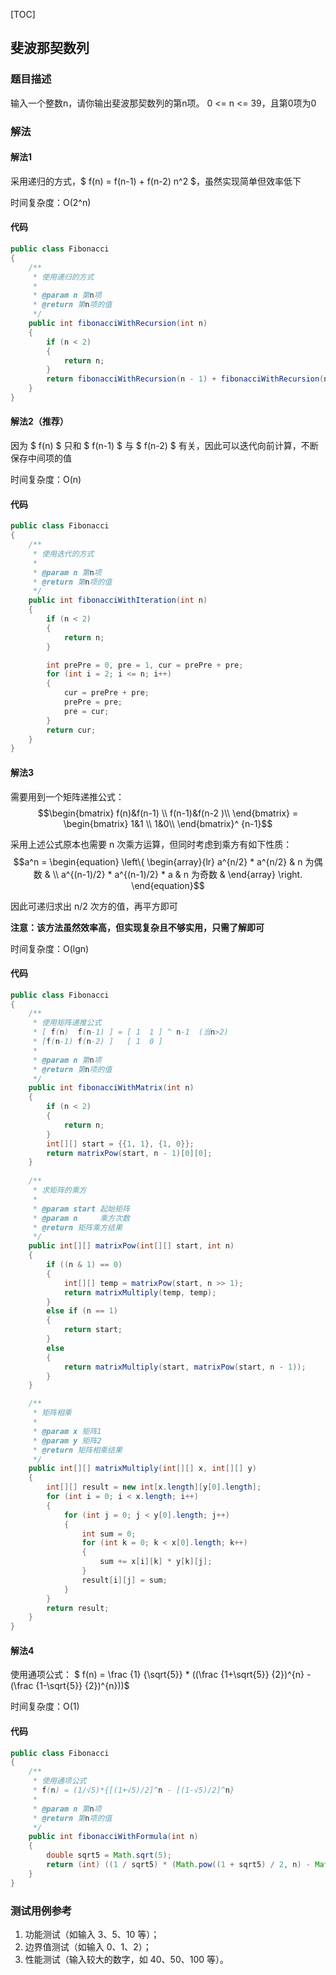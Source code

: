 [TOC]

## 斐波那契数列

### 题目描述
输入一个整数n，请你输出斐波那契数列的第n项。
0 <= n <= 39，且第0项为0

### 解法

#### 解法1
采用递归的方式，$ f(n) = f(n-1) + f(n-2)  n^2 $，虽然实现简单但效率低下

时间复杂度：O(2^n)

#### 代码
```java
public class Fibonacci
{
    /**
     * 使用递归的方式
     *
     * @param n 第n项
     * @return 第n项的值
     */
    public int fibonacciWithRecursion(int n)
    {
        if (n < 2)
        {
            return n;
        }
        return fibonacciWithRecursion(n - 1) + fibonacciWithRecursion(n - 2);
    }
}
```



#### 解法2（推荐）
因为 $ f(n) $ 只和 $ f(n-1) $ 与 $ f(n-2) $ 有关，因此可以迭代向前计算，不断保存中间项的值

时间复杂度：O(n)

#### 代码
```java
public class Fibonacci
{
    /**
     * 使用迭代的方式
     *
     * @param n 第n项
     * @return 第n项的值
     */
    public int fibonacciWithIteration(int n)
    {
        if (n < 2)
        {
            return n;
        }

        int prePre = 0, pre = 1, cur = prePre + pre;
        for (int i = 2; i <= n; i++)
        {
            cur = prePre + pre;
            prePre = pre;
            pre = cur;
        }
        return cur;
    }
}
```



#### 解法3
需要用到一个矩阵递推公式：
$$\begin{bmatrix}
f(n)&f(n-1) \\
f(n-1)&f(n-2 )\\
\end{bmatrix} =
\begin{bmatrix}
1&1 \\
1&0\\
\end{bmatrix}^
{n-1}​$$

采用上述公式原本也需要 n 次乘方运算，但同时考虑到乘方有如下性质：
$$a^n = 
\begin{equation}
\left\{
\begin{array}{lr}
a^{n/2} * a^{n/2} &	n 为偶数 &  \\
a^{(n-1)/2} * a^{(n-1)/2} * a & n 为奇数 &  
\end{array}
\right.
\end{equation}​$$

因此可递归求出 n/2 次方的值，再平方即可

**注意：该方法虽然效率高，但实现复杂且不够实用，只需了解即可**

时间复杂度：O(lgn)

#### 代码
```java
public class Fibonacci
{
    /**
     * 使用矩阵递推公式
     * [ f(n)  f(n-1) ] = [ 1  1 ] ^ n-1  (当n>2)
     * [f(n-1) f(n-2) ]   [ 1  0 ]
     *
     * @param n 第n项
     * @return 第n项的值
     */
    public int fibonacciWithMatrix(int n)
    {
        if (n < 2)
        {
            return n;
        }
        int[][] start = {{1, 1}, {1, 0}};
        return matrixPow(start, n - 1)[0][0];
    }
    
    /**
     * 求矩阵的乘方
     *
     * @param start 起始矩阵
     * @param n     乘方次数
     * @return 矩阵乘方结果
     */
    public int[][] matrixPow(int[][] start, int n)
    {
        if ((n & 1) == 0)
        {
            int[][] temp = matrixPow(start, n >> 1);
            return matrixMultiply(temp, temp);
        }
        else if (n == 1)
        {
            return start;
        }
        else
        {
            return matrixMultiply(start, matrixPow(start, n - 1));
        }
    }

    /**
     * 矩阵相乘
     *
     * @param x 矩阵1
     * @param y 矩阵2
     * @return 矩阵相乘结果
     */
    public int[][] matrixMultiply(int[][] x, int[][] y)
    {
        int[][] result = new int[x.length][y[0].length];
        for (int i = 0; i < x.length; i++)
        {
            for (int j = 0; j < y[0].length; j++)
            {
                int sum = 0;
                for (int k = 0; k < x[0].length; k++)
                {
                    sum += x[i][k] * y[k][j];
                }
                result[i][j] = sum;
            }
        }
        return result;
    }
}
```



#### 解法4
使用通项公式：
$ f(n) = \frac {1} {\sqrt{5}} * ((\frac {1+\sqrt{5}} {2})^{n} - (\frac {1-\sqrt{5}} {2})^{n}))$

时间复杂度：O(1)

#### 代码
```java
public class Fibonacci
{
    /**
     * 使用通项公式
     * f(n) = (1/√5)*{[(1+√5)/2]^n - [(1-√5)/2]^n}
     *
     * @param n 第n项
     * @return 第n项的值
     */
    public int fibonacciWithFormula(int n)
    {
        double sqrt5 = Math.sqrt(5);
        return (int) ((1 / sqrt5) * (Math.pow((1 + sqrt5) / 2, n) - Math.pow((1 - sqrt5) / 2, n)));
    }
}
```


### 测试用例参考
1. 功能测试（如输入 3、5、10 等）；
2. 边界值测试（如输入 0、1、2）；
3. 性能测试（输入较大的数字，如 40、50、100 等）。